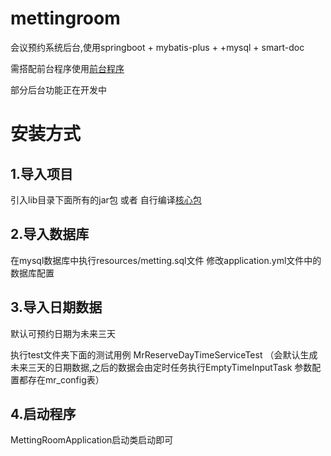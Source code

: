 # mettingroom


会议预约系统后台,使用springboot + mybatis-plus + +mysql + smart-doc

需搭配前台程序使用[前台程序](https://github.com/Liscva/mettingroom-vue)




部分后台功能正在开发中
# 安装方式
## 1.导入项目
引入lib目录下面所有的jar包
或者
自行编译[核心包](https://github.com/Liscva/LiscvaFramework)

## 2.导入数据库
在mysql数据库中执行resources/metting.sql文件
修改application.yml文件中的数据库配置

## 3.导入日期数据
默认可预约日期为未来三天

执行test文件夹下面的测试用例 MrReserveDayTimeServiceTest
（会默认生成未来三天的日期数据,之后的数据会由定时任务执行EmptyTimeInputTask
参数配置都存在mr_config表）

## 4.启动程序
MettingRoomApplication启动类启动即可